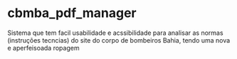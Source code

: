 # cbmba_pdf_manager
Sistema que tem facil usabilidade e acssibilidade para analisar as normas (instruções tecncias) do site do corpo de bombeiros Bahia, tendo uma nova e aperfeisoada ropagem

